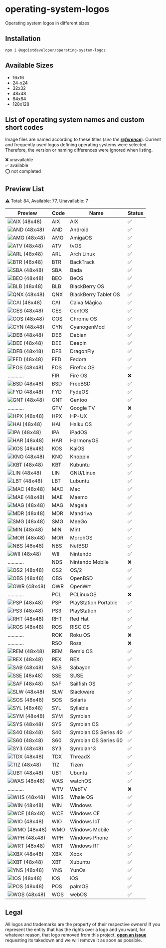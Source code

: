 # operating-system-logos
Operating system logos in different sizes 

## Installation

```
npm i @egoistdeveloper/operating-system-logos
```

## Available Sizes

- 16x16
- 24-x24
- 32x32
- 48x48
- 64x64
- 128x128

## List of operating system names and custom short codes
Image files are named according to these titles (*see the **[reference](https://github.com/matomo-org/device-detector/blob/228eef9a40f611a6661f1c93ee64c2c687dd3f11/Parser/OperatingSystem.php#L40)***). Current and frequently used logos defining operating systems were selected. Therefore, the version or naming differences were ignored when listing.

❌ unavailable\
✅ available\
⭕ not completed


## Preview List

<!-- TABLE_START -->

⚠️ Total: 84, Available: 77, Unavailable: 7

| Preview | Code | Name | Status |
| ------- | ---- | ---- | ------ |
| ![](https://raw.githubusercontent.com/EgoistDeveloper/operating-system-logos/master/src/48x48/AIX.png "AIX (48x48)") | AIX | AIX | ✅ |
| ![](https://raw.githubusercontent.com/EgoistDeveloper/operating-system-logos/master/src/48x48/AND.png "AND (48x48)") | AND | Android | ✅ |
| ![](https://raw.githubusercontent.com/EgoistDeveloper/operating-system-logos/master/src/48x48/AMG.png "AMG (48x48)") | AMG | AmigaOS | ✅ |
| ![](https://raw.githubusercontent.com/EgoistDeveloper/operating-system-logos/master/src/48x48/ATV.png "ATV (48x48)") | ATV | tvOS | ✅ |
| ![](https://raw.githubusercontent.com/EgoistDeveloper/operating-system-logos/master/src/48x48/ARL.png "ARL (48x48)") | ARL | Arch Linux | ✅ |
| ![](https://raw.githubusercontent.com/EgoistDeveloper/operating-system-logos/master/src/48x48/BTR.png "BTR (48x48)") | BTR | BackTrack | ✅ |
| ![](https://raw.githubusercontent.com/EgoistDeveloper/operating-system-logos/master/src/48x48/SBA.png "SBA (48x48)") | SBA | Bada | ✅ |
| ![](https://raw.githubusercontent.com/EgoistDeveloper/operating-system-logos/master/src/48x48/BEO.png "BEO (48x48)") | BEO | BeOS | ✅ |
| ![](https://raw.githubusercontent.com/EgoistDeveloper/operating-system-logos/master/src/48x48/BLB.png "BLB (48x48)") | BLB | BlackBerry OS | ✅ |
| ![](https://raw.githubusercontent.com/EgoistDeveloper/operating-system-logos/master/src/48x48/QNX.png "QNX (48x48)") | QNX | BlackBerry Tablet OS | ✅ |
| ![](https://raw.githubusercontent.com/EgoistDeveloper/operating-system-logos/master/src/48x48/CAI.png "CAI (48x48)") | CAI | Caixa Mágica | ✅ |
| ![](https://raw.githubusercontent.com/EgoistDeveloper/operating-system-logos/master/src/48x48/CES.png "CES (48x48)") | CES | CentOS | ✅ |
| ![](https://raw.githubusercontent.com/EgoistDeveloper/operating-system-logos/master/src/48x48/COS.png "COS (48x48)") | COS | Chrome OS | ✅ |
| ![](https://raw.githubusercontent.com/EgoistDeveloper/operating-system-logos/master/src/48x48/CYN.png "CYN (48x48)") | CYN | CyanogenMod | ✅ |
| ![](https://raw.githubusercontent.com/EgoistDeveloper/operating-system-logos/master/src/48x48/DEB.png "DEB (48x48)") | DEB | Debian | ✅ |
| ![](https://raw.githubusercontent.com/EgoistDeveloper/operating-system-logos/master/src/48x48/DEE.png "DEE (48x48)") | DEE | Deepin | ✅ |
| ![](https://raw.githubusercontent.com/EgoistDeveloper/operating-system-logos/master/src/48x48/DFB.png "DFB (48x48)") | DFB | DragonFly | ✅ |
| ![](https://raw.githubusercontent.com/EgoistDeveloper/operating-system-logos/master/src/48x48/FED.png "FED (48x48)") | FED | Fedora | ✅ |
| ![](https://raw.githubusercontent.com/EgoistDeveloper/operating-system-logos/master/src/48x48/FOS.png "FOS (48x48)") | FOS | Firefox OS | ✅ |
| ............ | FIR | Fire OS | ❌ |
| ![](https://raw.githubusercontent.com/EgoistDeveloper/operating-system-logos/master/src/48x48/BSD.png "BSD (48x48)") | BSD | FreeBSD | ✅ |
| ![](https://raw.githubusercontent.com/EgoistDeveloper/operating-system-logos/master/src/48x48/FYD.png "FYD (48x48)") | FYD | FydeOS | ✅ |
| ![](https://raw.githubusercontent.com/EgoistDeveloper/operating-system-logos/master/src/48x48/GNT.png "GNT (48x48)") | GNT | Gentoo | ✅ |
| ............ | GTV | Google TV | ❌ |
| ![](https://raw.githubusercontent.com/EgoistDeveloper/operating-system-logos/master/src/48x48/HPX.png "HPX (48x48)") | HPX | HP-UX | ✅ |
| ![](https://raw.githubusercontent.com/EgoistDeveloper/operating-system-logos/master/src/48x48/HAI.png "HAI (48x48)") | HAI | Haiku OS | ✅ |
| ![](https://raw.githubusercontent.com/EgoistDeveloper/operating-system-logos/master/src/48x48/IPA.png "IPA (48x48)") | IPA | iPadOS | ✅ |
| ![](https://raw.githubusercontent.com/EgoistDeveloper/operating-system-logos/master/src/48x48/HAR.png "HAR (48x48)") | HAR | HarmonyOS | ✅ |
| ![](https://raw.githubusercontent.com/EgoistDeveloper/operating-system-logos/master/src/48x48/KOS.png "KOS (48x48)") | KOS | KaiOS | ✅ |
| ![](https://raw.githubusercontent.com/EgoistDeveloper/operating-system-logos/master/src/48x48/KNO.png "KNO (48x48)") | KNO | Knoppix | ✅ |
| ![](https://raw.githubusercontent.com/EgoistDeveloper/operating-system-logos/master/src/48x48/KBT.png "KBT (48x48)") | KBT | Kubuntu | ✅ |
| ![](https://raw.githubusercontent.com/EgoistDeveloper/operating-system-logos/master/src/48x48/LIN.png "LIN (48x48)") | LIN | GNU/Linux | ✅ |
| ![](https://raw.githubusercontent.com/EgoistDeveloper/operating-system-logos/master/src/48x48/LBT.png "LBT (48x48)") | LBT | Lubuntu | ✅ |
| ![](https://raw.githubusercontent.com/EgoistDeveloper/operating-system-logos/master/src/48x48/MAC.png "MAC (48x48)") | MAC | Mac | ✅ |
| ![](https://raw.githubusercontent.com/EgoistDeveloper/operating-system-logos/master/src/48x48/MAE.png "MAE (48x48)") | MAE | Maemo | ✅ |
| ![](https://raw.githubusercontent.com/EgoistDeveloper/operating-system-logos/master/src/48x48/MAG.png "MAG (48x48)") | MAG | Mageia | ✅ |
| ![](https://raw.githubusercontent.com/EgoistDeveloper/operating-system-logos/master/src/48x48/MDR.png "MDR (48x48)") | MDR | Mandriva | ✅ |
| ![](https://raw.githubusercontent.com/EgoistDeveloper/operating-system-logos/master/src/48x48/SMG.png "SMG (48x48)") | SMG | MeeGo | ✅ |
| ![](https://raw.githubusercontent.com/EgoistDeveloper/operating-system-logos/master/src/48x48/MIN.png "MIN (48x48)") | MIN | Mint | ✅ |
| ![](https://raw.githubusercontent.com/EgoistDeveloper/operating-system-logos/master/src/48x48/MOR.png "MOR (48x48)") | MOR | MorphOS | ✅ |
| ![](https://raw.githubusercontent.com/EgoistDeveloper/operating-system-logos/master/src/48x48/NBS.png "NBS (48x48)") | NBS | NetBSD | ✅ |
| ![](https://raw.githubusercontent.com/EgoistDeveloper/operating-system-logos/master/src/48x48/WII.png "WII (48x48)") | WII | Nintendo | ✅ |
| ............ | NDS | Nintendo Mobile | ❌ |
| ![](https://raw.githubusercontent.com/EgoistDeveloper/operating-system-logos/master/src/48x48/OS2.png "OS2 (48x48)") | OS2 | OS/2 | ✅ |
| ![](https://raw.githubusercontent.com/EgoistDeveloper/operating-system-logos/master/src/48x48/OBS.png "OBS (48x48)") | OBS | OpenBSD | ✅ |
| ![](https://raw.githubusercontent.com/EgoistDeveloper/operating-system-logos/master/src/48x48/OWR.png "OWR (48x48)") | OWR | OpenWrt | ✅ |
| ............ | PCL | PCLinuxOS | ❌ |
| ![](https://raw.githubusercontent.com/EgoistDeveloper/operating-system-logos/master/src/48x48/PSP.png "PSP (48x48)") | PSP | PlayStation Portable | ✅ |
| ![](https://raw.githubusercontent.com/EgoistDeveloper/operating-system-logos/master/src/48x48/PS3.png "PS3 (48x48)") | PS3 | PlayStation | ✅ |
| ![](https://raw.githubusercontent.com/EgoistDeveloper/operating-system-logos/master/src/48x48/RHT.png "RHT (48x48)") | RHT | Red Hat | ✅ |
| ![](https://raw.githubusercontent.com/EgoistDeveloper/operating-system-logos/master/src/48x48/ROS.png "ROS (48x48)") | ROS | RISC OS | ✅ |
| ............ | ROK | Roku OS | ❌ |
| ............ | RSO | Rosa | ❌ |
| ![](https://raw.githubusercontent.com/EgoistDeveloper/operating-system-logos/master/src/48x48/REM.png "REM (48x48)") | REM | Remix OS | ✅ |
| ![](https://raw.githubusercontent.com/EgoistDeveloper/operating-system-logos/master/src/48x48/REX.png "REX (48x48)") | REX | REX | ✅ |
| ![](https://raw.githubusercontent.com/EgoistDeveloper/operating-system-logos/master/src/48x48/SAB.png "SAB (48x48)") | SAB | Sabayon | ✅ |
| ![](https://raw.githubusercontent.com/EgoistDeveloper/operating-system-logos/master/src/48x48/SSE.png "SSE (48x48)") | SSE | SUSE | ✅ |
| ![](https://raw.githubusercontent.com/EgoistDeveloper/operating-system-logos/master/src/48x48/SAF.png "SAF (48x48)") | SAF | Sailfish OS | ✅ |
| ![](https://raw.githubusercontent.com/EgoistDeveloper/operating-system-logos/master/src/48x48/SLW.png "SLW (48x48)") | SLW | Slackware | ✅ |
| ![](https://raw.githubusercontent.com/EgoistDeveloper/operating-system-logos/master/src/48x48/SOS.png "SOS (48x48)") | SOS | Solaris | ✅ |
| ![](https://raw.githubusercontent.com/EgoistDeveloper/operating-system-logos/master/src/48x48/SYL.png "SYL (48x48)") | SYL | Syllable | ✅ |
| ![](https://raw.githubusercontent.com/EgoistDeveloper/operating-system-logos/master/src/48x48/SYM.png "SYM (48x48)") | SYM | Symbian | ✅ |
| ![](https://raw.githubusercontent.com/EgoistDeveloper/operating-system-logos/master/src/48x48/SYS.png "SYS (48x48)") | SYS | Symbian OS | ✅ |
| ![](https://raw.githubusercontent.com/EgoistDeveloper/operating-system-logos/master/src/48x48/S40.png "S40 (48x48)") | S40 | Symbian OS Series 40 | ✅ |
| ![](https://raw.githubusercontent.com/EgoistDeveloper/operating-system-logos/master/src/48x48/S60.png "S60 (48x48)") | S60 | Symbian OS Series 60 | ✅ |
| ![](https://raw.githubusercontent.com/EgoistDeveloper/operating-system-logos/master/src/48x48/SY3.png "SY3 (48x48)") | SY3 | Symbian^3 | ✅ |
| ![](https://raw.githubusercontent.com/EgoistDeveloper/operating-system-logos/master/src/48x48/TDX.png "TDX (48x48)") | TDX | ThreadX | ✅ |
| ![](https://raw.githubusercontent.com/EgoistDeveloper/operating-system-logos/master/src/48x48/TIZ.png "TIZ (48x48)") | TIZ | Tizen | ✅ |
| ![](https://raw.githubusercontent.com/EgoistDeveloper/operating-system-logos/master/src/48x48/UBT.png "UBT (48x48)") | UBT | Ubuntu | ✅ |
| ![](https://raw.githubusercontent.com/EgoistDeveloper/operating-system-logos/master/src/48x48/WAS.png "WAS (48x48)") | WAS | watchOS | ✅ |
| ............ | WTV | WebTV | ❌ |
| ![](https://raw.githubusercontent.com/EgoistDeveloper/operating-system-logos/master/src/48x48/WHS.png "WHS (48x48)") | WHS | Whale OS | ✅ |
| ![](https://raw.githubusercontent.com/EgoistDeveloper/operating-system-logos/master/src/48x48/WIN.png "WIN (48x48)") | WIN | Windows | ✅ |
| ![](https://raw.githubusercontent.com/EgoistDeveloper/operating-system-logos/master/src/48x48/WCE.png "WCE (48x48)") | WCE | Windows CE | ✅ |
| ![](https://raw.githubusercontent.com/EgoistDeveloper/operating-system-logos/master/src/48x48/WIO.png "WIO (48x48)") | WIO | Windows IoT | ✅ |
| ![](https://raw.githubusercontent.com/EgoistDeveloper/operating-system-logos/master/src/48x48/WMO.png "WMO (48x48)") | WMO | Windows Mobile | ✅ |
| ![](https://raw.githubusercontent.com/EgoistDeveloper/operating-system-logos/master/src/48x48/WPH.png "WPH (48x48)") | WPH | Windows Phone | ✅ |
| ![](https://raw.githubusercontent.com/EgoistDeveloper/operating-system-logos/master/src/48x48/WRT.png "WRT (48x48)") | WRT | Windows RT | ✅ |
| ![](https://raw.githubusercontent.com/EgoistDeveloper/operating-system-logos/master/src/48x48/XBX.png "XBX (48x48)") | XBX | Xbox | ✅ |
| ![](https://raw.githubusercontent.com/EgoistDeveloper/operating-system-logos/master/src/48x48/XBT.png "XBT (48x48)") | XBT | Xubuntu | ✅ |
| ![](https://raw.githubusercontent.com/EgoistDeveloper/operating-system-logos/master/src/48x48/YNS.png "YNS (48x48)") | YNS | YunOs | ✅ |
| ![](https://raw.githubusercontent.com/EgoistDeveloper/operating-system-logos/master/src/48x48/IOS.png "IOS (48x48)") | IOS | iOS | ✅ |
| ![](https://raw.githubusercontent.com/EgoistDeveloper/operating-system-logos/master/src/48x48/POS.png "POS (48x48)") | POS | palmOS | ✅ |
| ![](https://raw.githubusercontent.com/EgoistDeveloper/operating-system-logos/master/src/48x48/WOS.png "WOS (48x48)") | WOS | webOS | ✅ |

<!-- TABLE_END -->


## Legal
All logos and trademarks are the property of their respective owners!
If you represent the entity that has the rights over a logo and you want, for whatever reason, that logo removed from this project, **[open an issue](https://github.com/EgoistDeveloper/operating-system-logos/issues/new)** requesting its takedown and we will remove it as soon as possible.